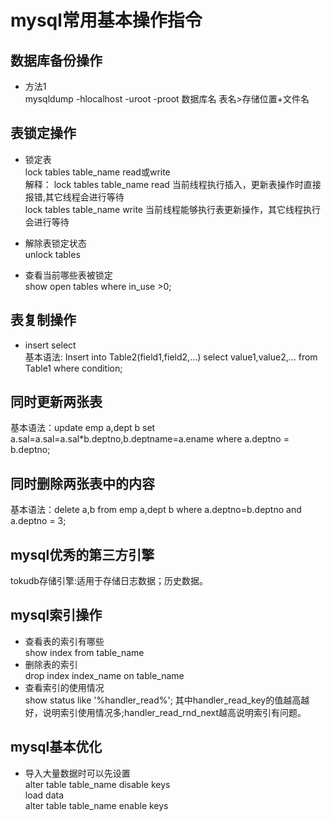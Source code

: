 # mysql常用基本操作指令   
## 数据库备份操作   
+ 方法1   
mysqldump -hlocalhost -uroot -proot 数据库名 表名>存储位置+文件名   
## 表锁定操作  
+ 锁定表  
  lock tables table_name read或write  
  解释： lock tables table_name read 当前线程执行插入，更新表操作时直接报错,其它线程会进行等待  
        lock tables table_name write 当前线程能够执行表更新操作，其它线程执行会进行等待    
+ 解除表锁定状态  
  unlock tables  
   
+ 查看当前哪些表被锁定  
  show open tables where in_use >0;  
  
## 表复制操作  
+ insert select  
  基本语法: Insert into Table2(field1,field2,…) select value1,value2,… from Table1 where condition;  
## 同时更新两张表     
  基本语法：update emp a,dept b set a.sal=a.sal=a.sal*b.deptno,b.deptname=a.ename where a.deptno = b.deptno;  

## 同时删除两张表中的内容  
  基本语法：delete a,b from emp a,dept b where a.deptno=b.deptno and a.deptno = 3;
## mysql优秀的第三方引擎  
  tokudb存储引擎:适用于存储日志数据；历史数据。  
## mysql索引操作  
+ 查看表的索引有哪些  
  show index from table_name  
+ 删除表的索引  
  drop index index_name on table_name  
+ 查看索引的使用情况  
  show status like '%handler_read%';  其中handler_read_key的值越高越好，说明索引使用情况多;handler_read_rnd_next越高说明索引有问题。  
## mysql基本优化  
+ 导入大量数据时可以先设置  
alter table table_name disable keys   
load data   
alter table table_name enable keys   
